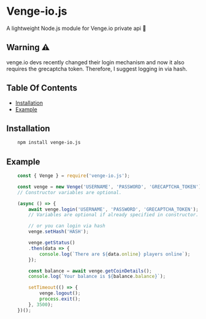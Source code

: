 # Venge-io.js
A lightweight Node.js module for Venge.io private api 🔫

## Warning ⚠
venge.io devs recently changed their login mechanism and now it also requires the grecaptcha token.
Therefore, I suggest logging in via hash.

## Table Of Contents
  - [Installation](#installation)
  - [Example](#example)

## Installation

```sh
    npm install venge-io.js
```

## Example

```javascript
    const { Venge } = require('venge-io.js');

    const venge = new Venge('USERNAME', 'PASSWORD', 'GRECAPTCHA_TOKEN');
    // Constructor variables are optional.

    (async () => {
        await venge.login('USERNAME', 'PASSWORD', 'GRECAPTCHA_TOKEN');
        // Variables are optional if already specified in constructor.

        // or you can login via hash
        venge.setHash('HASH');

        venge.getStatus()
        .then(data => {
            console.log(`There are ${data.online} players online`);
        });

        const balance = await venge.getCoinDetails();
        console.log(`Your balance is ${balance.balance}`);

        setTimeout(() => {
            venge.logout();
            process.exit();
        }, 3500);
    })();
```
